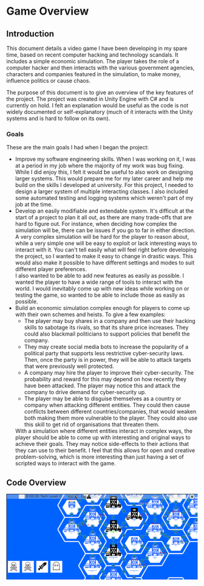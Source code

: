 # Game Overview

## Introduction

This document details a video game I have been developing in my spare time, based on recent computer hacking and technology scandals. It includes a simple economic simulation. The player takes the role of a computer hacker and then interacts with the various government agencies, characters and companies featured in the simulation, to make money, influence politics or cause chaos.

The purpose of this document is to give an overview of the key features of the project. The project was created in Unity Engine with C# and is currently on hold. I felt an explanation would be useful as the code is not widely documented or self-explanatory (much of it interacts with the Unity systems and is hard to follow on its own).

### Goals

These are the main goals I had when I began the project:

<ul>
<li> Improve my software engineering skills. When I was working on it, I was at a period in my job where the majority of my work was bug fixing. While I did enjoy this, I felt it would be useful to also work on designing larger systems. This would prepare me for my later career and help me build on the skills I developed at university. For this project, I needed to design a larger system of multiple interacting classes. I also included some automated testing and logging systems which weren't part of my job at the time. </li>
<li> Develop an easily modifiable and extendable system. It's difficult at the start of a project to plan it all out, as there are many trade-offs that are hard to figure out. For instance, when deciding how complex the simulation will be, there can be issues if you go to far in either direction. A very complex simulation will be hard for the player to reason about, while a very simple one will be easy to exploit or lack interesting ways to interact with it. You can't tell easily what will feel right before developing the project, so I wanted to make it easy to change in drastic ways. This would also make it possible to have different settings and modes to suit different player preferences.<br />
I also wanted to be able to add new features as easily as possible. I wanted the player to have a wide range of tools to interact with the world. I would inevitably come up with new ideas while working on or testing the game, so wanted to be able to include those as easily as possible. </li>
<li> Build an economic simulation complex enough for players to come up with their own schemes and heists. To give a few examples:
  <ul>
  <li> The player may buy shares in a company and then use their hacking skills to sabotage its rivals, so that its share price increases. They could also blackmail politicians to support policies that benefit the company.
  <li> They may create social media bots to increase the popularity of a political party that supports less restrictive cyber-security laws. Then, once the party is in power, they will be able to attack targets that were previously well protected.
  <li> A company may hire the player to improve their cyber-security. The probability and reward for this may depend on how recently they have been attacked. The player may notice this and attack the company to drive demand for cyber-security up.
  <li> The player may be able to disguise themselves as a country or company when attacking different entities. They could then cause conflicts between different countries/companies, that would weaken both making them more vulnerable to the player. They could also use this skill to get rid of organisations that threaten them.
</ul>
With a simulation where different entities interact in complex ways, the player should be able to come up with interesting and original ways to achieve their goals. They may notice side-effects to their actions that they can use to their benefit. I feel that this allows for open and creative problem-solving, which is more interesting than just having a set of scripted ways to interact with the game.
</li>
</ul>

## Code Overview

![Book logo](/Images/Typical-Game-Screen.png)
